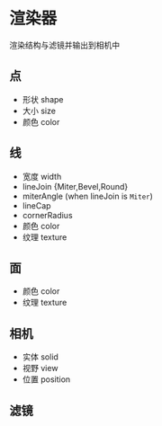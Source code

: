 # 渲染器

渲染结构与滤镜并输出到相机中

## 点
+ 形状 shape
+ 大小 size
+ 颜色 color

## 线
+ 宽度 width
+ lineJoin {Miter,Bevel,Round}
+ miterAngle (when lineJoin is `Miter`)
+ lineCap
+ cornerRadius
+ 颜色 color
+ 纹理 texture

## 面
+ 颜色 color
+ 纹理 texture

## 相机
+ 实体 solid
+ 视野 view
+ 位置 position

## 滤镜
